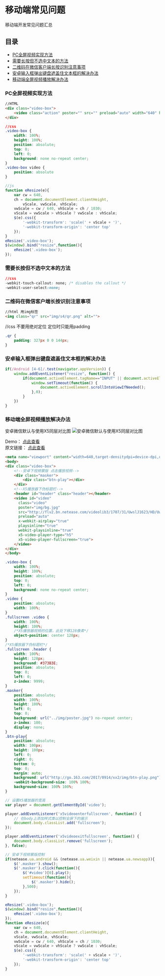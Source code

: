 # 移动端常见问题 #
移动端开发常见问题汇总

## 目录
- [PC全屏视频实现方法](#PC全屏视频实现方法)
- [需要长按但不选中文本的方法](#需要长按但不选中文本的方法)
- [二维码在微信客户端长按识别注意事项](#二维码在微信客户端长按识别注意事项)
- [安卓输入框弹出键盘遮盖住文本框的解决办法](#安卓输入框弹出键盘遮盖住文本框的解决办法)
- [移动端全屏视频播放解决办法](#移动端全屏视频播放解决办法)

### PC全屏视频实现方法

```html
//HTML
<div class="video-box">
	<video class="action" poster="" src="" preload="auto" width="640" height="1030" x-webkit-airplay="true" playsinline="true" webkit-playsinline="true"></video>
</div>
```

```css
//css
.video-box {
	width: 100%;
	height: 100%;
	position: absolute;
	top: 0;
	left: 0;
	background: none no-repeat center; 
}
.video-box video {
    position: absolute
}
```

```javascript
//js
function eResize(e){
	var cw = 640,
	ch = document.documentElement.clientHeight,
		vScale, vwScale, vhScale;
	vwScale = cw / 640, vhScale = ch / 1030;
	vScale = vwScale > vhScale ? vwScale : vhScale;
	$(e).css({
		'-webkit-transform': 'scale(' + vScale + ')',
		'-webkit-transform-origin': 'center top'
	});
} 
eResize('.video-box');
$(window).bind("resize",function(){
	eResize('.video-box');
});
```


### 需要长按但不选中文本的方法

```css
//css
-webkit-touch-callout: none; /* disables the callout */
-webkit-user-select:none;
```

### 二维码在微信客户端长按识别注意事项

```html
//html 用img标签
<img class="qr" src="img/s4/qr.png" alt="">
```

//css 不要用绝对定位 定位时只能用padding
```css
.qr {
    padding: 327px 0 0 144px;
}
```

### 安卓输入框弹出键盘遮盖住文本框的解决办法

```javascript
if(/Android [4-6]/.test(navigator.appVersion)) {
	window.addEventListener("resize", function() {
		if(document.activeElement.tagName=="INPUT" || document.activeElement.tagName=="TEXTAREA") {
			window.setTimeout(function() {
				document.activeElement.scrollIntoViewIfNeeded();
			},0);
		}
	})
}
```

### 移动端全屏视频播放解决办法

安卓微信默认与使用X5同层对比图
![安卓微信默认与使用X5同层对比图](../../images/fullScene.jpg)

Demo： [点此查看](http://test.go.163.com/go/2015/public/team/ningbo/geyoutaidu/test.html)  
原文链接： [点此查看](https://zhuanlan.zhihu.com/p/27559167)

```html
<meta name="viewport" content="width=640,target-densitydpi=device-dpi,user-scalable=no">
<body>
<div class="video-box">
	<!--安卓下视频蒙版 点击播放视频-->
	<div class="masker">
	    <div class="btn-play"></div>
	</div>
	<!--X5播放器下伪标题栏-->
	<header id="header" class="header"></header>
	<video id="video" 
	  class="video" 
	  poster="img/bg.jpg" 
	  src="http://flv2.bn.netease.com/videolib3/1707/31/UwslJ1623/HD/UwslJ1623-mobile.mp4" 
	  preload="auto" 
	  x-webkit-airplay="true" 
	  playsinline="true" 
	  webkit-playsinline="true" 
	  x5-video-player-type="h5" 
	  x5-video-player-fullscreen="true">
	</video>
</div>
</body>
```

```css
.video-box {
	width: 100%;
	height: 100%;
	position: absolute;
	top: 0;
	left: 0;
	background: none no-repeat center; 
}
.video {
	position: absolute;
	width: 100%;
}
.fullscreen .video {
	width: 100%;
	height: 100%;
	/*X5播放器视频的位置，此处下移128像素*/
	object-position: center 128px;
}
/*X5播放器下伪标题栏*/
.fullscreen .header {
	width: 100%;
	height: 128px;
	background: #373B3E;
	position: absolute;
	top: 0;
	left: 0;
	z-index: 9999;
}
.masker{
	position: absolute;
	width: 100%;
	height: 100%;
	left: 0;
	top: 0;
	background: url("../img/poster.jpg") no-repeat center;
	z-index: 100;
	display: none;
}
.btn-play{
	position: absolute;
	width: 100px;
	height: 100px;
	left: 0;
	right: 0;
	bottom: 0;
	top: 0;
	margin: auto;
	background: url("http://go.163.com/2017/0914/xx2/img/btn-play.png") no-repeat;
	-webkit-background-size: 100% 100%;
	background-size: 100% 100%;
}
```

```javascript
// 设置X5播放器的宽高
var player = document.getElementById('video');

player.addEventListener('x5videoenterfullscreen', function() {
	// 在body上添加样式类以控制全屏下的展示
	document.body.classList.add('fullscreen');
});

player.addEventListener('x5videoexitfullscreen', function() {
	document.body.classList.remove('fullscreen');
}, false);

// 安卓下视频蒙版控制
if(netease.ua.android && (netease.ua.weixin || netease.ua.newsapp)){
	$('.masker').show();
	$('.masker').click(function(){
		$('#video')[0].play();
		setTimeout(function(){
			$('.masker').hide();
		},500);
	});
}

eResize('.video-box');
$(window).bind("resize",function(){
	eResize('.video-box');
});
function eResize(e){
	var cw = 640,
	ch = document.documentElement.clientHeight,
	vScale, vwScale, vhScale;
	vwScale = cw / 640, vhScale = ch / 1030;
	vScale = vwScale > vhScale ? vwScale : vhScale;
	$(e).css({
		'-webkit-transform': 'scale(' + vScale + ')',
		'-webkit-transform-origin': 'center top'
	});
} 
```
